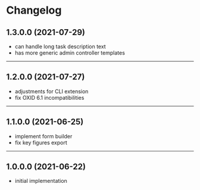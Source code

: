 # Changelog

## 1.3.0.0 (2021-07-29)

- can handle long task description text
- has more generic admin controller templates

---

## 1.2.0.0 (2021-07-27)

- adjustments for CLI extension
- fix OXID 6.1 incompatibilities

---

## 1.1.0.0 (2021-06-25)

- implement form builder
- fix key figures export

---

## 1.0.0.0 (2021-06-22)

- initial implementation